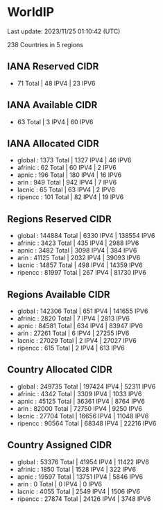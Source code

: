 # WorldIP

Last update: 2023/11/25 01:10:42 (UTC)

238 Countries in 5 regions

## IANA Reserved CIDR

- 71 Total | 48 IPV4 | 23 IPV6

## IANA Available CIDR

- 63 Total | 3 IPV4 | 60 IPV6

## IANA Allocated CIDR

- global : 1373 Total | 1327 IPV4 | 46 IPV6
- afrinic : 62 Total | 60 IPV4 | 2 IPV6
- apnic : 196 Total | 180 IPV4 | 16 IPV6
- arin : 949 Total | 942 IPV4 | 7 IPV6
- lacnic : 65 Total | 63 IPV4 | 2 IPV6
- ripencc : 101 Total | 82 IPV4 | 19 IPV6

## Regions Reserved CIDR

- global : 144884 Total | 6330 IPV4 | 138554 IPV6
- afrinic : 3423 Total | 435 IPV4 | 2988 IPV6
- apnic : 3482 Total | 3098 IPV4 | 384 IPV6
- arin : 41125 Total | 2032 IPV4 | 39093 IPV6
- lacnic : 14857 Total | 498 IPV4 | 14359 IPV6
- ripencc : 81997 Total | 267 IPV4 | 81730 IPV6

## Regions Available CIDR

- global : 142306 Total | 651 IPV4 | 141655 IPV6
- afrinic : 2820 Total | 7 IPV4 | 2813 IPV6
- apnic : 84581 Total | 634 IPV4 | 83947 IPV6
- arin : 27261 Total | 6 IPV4 | 27255 IPV6
- lacnic : 27029 Total | 2 IPV4 | 27027 IPV6
- ripencc : 615 Total | 2 IPV4 | 613 IPV6

## Country Allocated CIDR

- global : 249735 Total | 197424 IPV4 | 52311 IPV6
- afrinic : 4342 Total | 3309 IPV4 | 1033 IPV6
- apnic : 45125 Total | 36361 IPV4 | 8764 IPV6
- arin : 82000 Total | 72750 IPV4 | 9250 IPV6
- lacnic : 27704 Total | 16656 IPV4 | 11048 IPV6
- ripencc : 90564 Total | 68348 IPV4 | 22216 IPV6

## Country Assigned CIDR

- global : 53376 Total | 41954 IPV4 | 11422 IPV6
- afrinic : 1850 Total | 1528 IPV4 | 322 IPV6
- apnic : 19597 Total | 13751 IPV4 | 5846 IPV6
- arin : 0 Total | 0 IPV4 | 0 IPV6
- lacnic : 4055 Total | 2549 IPV4 | 1506 IPV6
- ripencc : 27874 Total | 24126 IPV4 | 3748 IPV6
